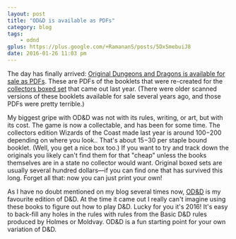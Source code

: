 ```yaml
---
layout: post
title: "OD&D is available as PDFs"
category: blog
tags:
    - odnd
gplus: https://plus.google.com/+RamananS/posts/5DxSmebuiJ8
date: 2016-01-26 11:03 pm
---
```


The day has finally arrived: [Original Dungeons and Dragons is available for sale as PDFs][0]. These are PDFs of the booklets that were re-created for the [collectors boxed set][1] that came out last year. (There were older scanned versions of these booklets available for sale several years ago, and those PDFs were pretty terrible.)

My biggest gripe with OD&D was not with its rules, writing, or art, but with its cost. The game is now a collectable, and has been for some time. The collectors edition Wizards of the Coast made last year is around $100-$200 depending on where you look.. That's about $15-$30 per staple bound booklet. (Well, you get a nice box too.) If you want to try and track down the originals you likely can't find them for that "cheap" unless the books themselves are in a state no collector would want. Original boxed sets are usually several hundred dollars—if you can find one that has survived this long. Forget all that: now you can just print your own!

As I have no doubt mentioned on my blog several times now, [OD&D][2] is my favourite edition of D&D. At the time it came out I really can't imagine using these books to figure out how to play D&D. Lucky for you it's 2016! It's easy to back-fill any holes in the rules with rules from the Basic D&D rules produced by Holmes or Moldvay. OD&D is a fun starting point for your own variation of D&D.

[0]: http://www.dmsguild.com/product/28306/ODD-Dungeons--Dragons-Original-Edition-0e?src=hottest_filtered&it=1&filters=45471
[1]: http://www.amazon.com/Premium-Original-Dungeons-Dragons-Roleplaying/dp/0786964650
[2]: /tag/odnd/